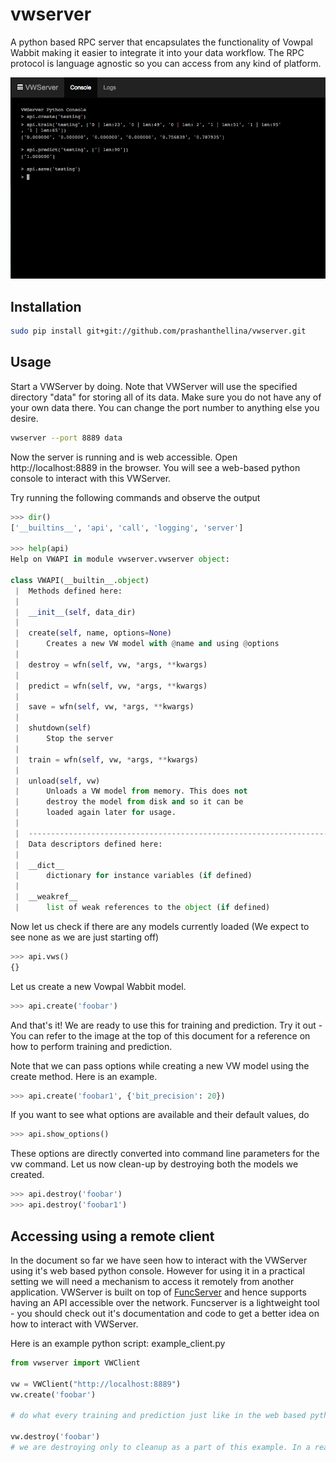 # vwserver

A python based RPC server that encapsulates the functionality of Vowpal Wabbit making it easier
to integrate it into your data workflow. The RPC protocol is language agnostic so you can
access from any kind of platform.

![Image](./vwserver_screenshot.png?raw=true)

## Installation

``` bash
sudo pip install git+git://github.com/prashanthellina/vwserver.git
```

## Usage

Start a VWServer by doing. Note that VWServer will use the specified directory "data" for storing all of its data. Make sure you do not have any of your own data there. You can change the port number to anything else you desire.

``` bash
vwserver --port 8889 data
```

Now the server is running and is web accessible. Open http://localhost:8889 in the browser. You will see a web-based python console to interact with this VWServer.

Try running the following commands and observe the output

``` python
>>> dir()
['__builtins__', 'api', 'call', 'logging', 'server']

>>> help(api)
Help on VWAPI in module vwserver.vwserver object:
 
class VWAPI(__builtin__.object)
 |  Methods defined here:
 |  
 |  __init__(self, data_dir)
 |  
 |  create(self, name, options=None)
 |      Creates a new VW model with @name and using @options
 |  
 |  destroy = wfn(self, vw, *args, **kwargs)
 |  
 |  predict = wfn(self, vw, *args, **kwargs)
 |  
 |  save = wfn(self, vw, *args, **kwargs)
 |  
 |  shutdown(self)
 |      Stop the server
 |  
 |  train = wfn(self, vw, *args, **kwargs)
 |  
 |  unload(self, vw)
 |      Unloads a VW model from memory. This does not
 |      destroy the model from disk and so it can be
 |      loaded again later for usage.
 |  
 |  ----------------------------------------------------------------------
 |  Data descriptors defined here:
 |  
 |  __dict__
 |      dictionary for instance variables (if defined)
 |  
 |  __weakref__
 |      list of weak references to the object (if defined)
```
 
 Now let us check if there are any models currently loaded (We expect to see none as we are just starting off)
 
``` python
>>> api.vws()
{}
```
 
 Let us create a new Vowpal Wabbit model.
 
``` python
>>> api.create('foobar')
```
 
And that's it! We are ready to use this for training and prediction. Try it out - You can refer to the image at the top of this document for a reference on how to perform training and prediction.

Note that we can pass options while creating a new VW model using the create method. Here is an example.

``` python
>>> api.create('foobar1', {'bit_precision': 20})
```

If you want to see what options are available and their default values, do

``` python
>>> api.show_options()
```

These options are directly converted into command line parameters for the vw command. Let us now clean-up by destroying both the models we created.

``` python
>>> api.destroy('foobar')
>>> api.destroy('foobar1')
```

## Accessing using a remote client

In the document so far we have seen how to interact with the VWServer using it's web based python console. However for using it in a practical setting we will need a mechanism to access it remotely from another application. VWServer is built on top of [FuncServer](http://github.com/prashanthellina/funcserver) and hence supports having an API accessible over the network. Funcserver is a lightweight tool - you should check out it's documentation and code to get a better idea on how to interact with VWServer.

Here is an example python script: example_client.py

``` python
from vwserver import VWClient

vw = VWClient("http://localhost:8889")
vw.create('foobar')

# do what every training and prediction just like in the web based python console

vw.destroy('foobar')
# we are destroying only to cleanup as a part of this example. In a real scenario, you would want to keep the model!
```
